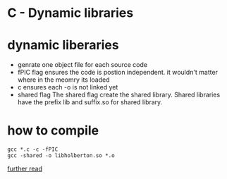 **C - Dynamic libraries**
========================
# dynamic liberaries
- genrate one object file for each source code
- fPIC flag ensures the code is postion independent. it wouldn't matter where in the meomry its loaded
- c ensures each -o is not linked yet
- shared flag The shared flag create the shared library. 
   Shared libraries have the prefix lib and suffix.so for shared library.
# how to compile
```
gcc *.c -c -fPIC
gcc -shared -o libholberton.so *.o
```
[further read](https://medium.com/@mohamethseck/dynamic-libraries-shared-library-2b14c5121904)
